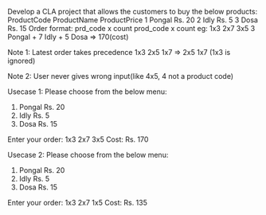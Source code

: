 Develop a CLA project that allows the customers to buy the below products:
    ProductCode ProductName ProductPrice
    1           Pongal      Rs. 20
    2           Idly        Rs. 5
    3           Dosa        Rs. 15
Order format: prd_code x count prod_code x count
eg: 1x3 2x7 3x5
3 Pongal + 7 Idly + 5 Dosa => 170(cost) 

Note 1: Latest order takes precedence
1x3 2x5 1x7 => 2x5 1x7 (1x3 is ignored)

Note 2: User never gives wrong input(like 4x5, 4 not a product code)

Usecase 1:
Please choose from the below menu:
1. Pongal Rs. 20
2. Idly   Rs. 5
5. Dosa   Rs. 15

Enter your order: 1x3 2x7 3x5
Cost: Rs. 170

Usecase 2:
Please choose from the below menu:
1. Pongal Rs. 20
2. Idly   Rs. 5
5. Dosa   Rs. 15

Enter your order: 1x3 2x7 1x5
Cost: Rs. 135

